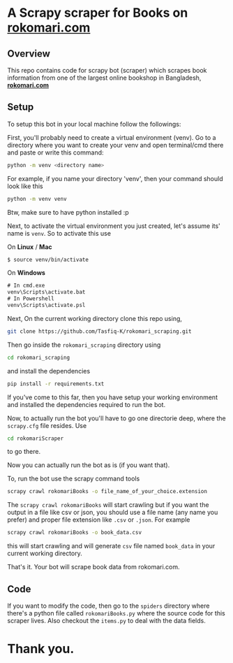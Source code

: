 # A Scrapy scraper for Books on [rokomari.com](https://www.rokomari.com)

## Overview

This repo contains code for scrapy bot (scraper) which scrapes book information from one of the largest online bookshop in Bangladesh, [**rokomari.com**](https://www.rokomari.com)

## Setup

To setup this bot in your local machine follow the followings:

First, you'll probably need to create a virtual environment (venv). Go to a directory where you want to create your venv and open terminal/cmd there
and paste or write this command:

```bash
python -m venv <directory name>
```
For example, if you name your directory 'venv', then your command should look like this

```bash
python -m venv venv
```
Btw, make sure to have python installed :p

Next, to activate the virtual environment you just created, let's assume its' name is `venv`. So to activate this use

On **Linux** / **Mac**
```bash
$ source venv/bin/activate
```

On **Windows**
```cmd
# In cmd.exe
venv\Scripts\activate.bat
# In Powershell
venv\Scripts\activate.psl
```

Next, On the current working directory clone this repo using,

```bash
git clone https://github.com/Tasfiq-K/rokomari_scraping.git
```
Then go inside the `rokomari_scraping` directory using

```bash
cd rokomari_scraping
```
and install the dependencies

```bash
pip install -r requirements.txt
```

If you've come to this far, then you have setup your working environment and installed the dependencies required to run the bot.

Now, to actually run the bot you'll have to go one directorie deep, where the `scrapy.cfg` file resides. Use

```bash
cd rokomariScraper
```
to go there.

Now you can actually run the bot as is (if you want that).

To, run the bot use the scrapy command tools

```bash
scrapy crawl rokomariBooks -o file_name_of_your_choice.extension
```

The `scrapy crawl rokomariBooks` will start crawling but if you want the output in a file like csv or json, you should use a file name (any name you prefer) and proper file extension like `.csv` or `.json`. For example

```bash
scrapy crawl rokomariBooks -o book_data.csv
```

this will start crawling and will generate `csv` file named `book_data` in your current working directory.

That's it. Your bot will scrape book data from rokomari.com.

## Code

If you want to modify the code, then go to the `spiders` directory where there's a python file called `rokomariBooks.py` where the source code for this scraper lives. Also checkout the `items.py` to deal with the data fields.

# Thank you.
